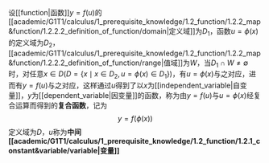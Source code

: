设[[function|函数]]$y=f(u)$的[[academic/G1T1/calculus/1_prerequisite_knowledge/1.2_function/1.2.2_map&function/1.2.2.2_definition_of_function/domain|定义域]]为$D_1$，函数$u=\phi(x)$的定义域为$D_2$，[[academic/G1T1/calculus/1_prerequisite_knowledge/1.2_function/1.2.2_map&function/1.2.2.2_definition_of_function/range|值域]]为$W$，当$D_1\cap W\ne \emptyset$时，对任意$x\in D(D=\{x\mid x\in D_2,u=\phi(x)\in D_1\})$，有$u=\phi(x)$与之对应，进而有$y=f(u)$与之对应，这样通过$u$得到了以$x$为[[independent_variable|自变量]]，$y$为[[dependent_variable|因变量]]的函数，称为由$y=f(u)$与$u=\phi(x)$经复合运算而得到的**复合函数**，记为
$$y=f(\phi(x))$$
定义域为$D$，$u$称为**中间[[academic/G1T1/calculus/1_prerequisite_knowledge/1.2_function/1.2.1_constant&variable/variable|变量]]**